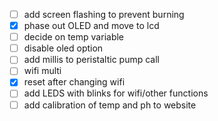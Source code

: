 - [ ] add screen flashing to prevent burning
- [x] phase out OLED and move to lcd
- [ ] decide on temp variable
- [ ] disable oled option
- [ ] add millis to peristaltic pump call
- [ ] wifi multi
- [x] reset after changing wifi
- [ ] add LEDS with blinks for wifi/other functions
- [ ] add calibration of temp and ph to website
